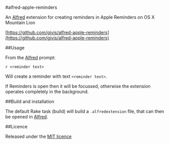 #alfred-apple-reminders

An [Alfred][alfred] extension for creating reminders in Apple Reminders on OS X Mountain Lion

[https://github.com/gjvis/alfred-apple-reminders](https://github.com/gjvis/alfred-apple-reminders)

##Usage

From the [Alfred][alfred] prompt:

    r <reminder text>

Will create a reminder with text `<reminder text>`.

If Reminders is open then it will be focussed, otherwise the extension operates completely in the background.

##Build and installation

The default Rake task (build) will build a `.alfredextension` file, that can then be opened in [Alfred][alfred].

[alfred]: http://alfredapp.com/

##Licence

Released under the [MIT licence](http://opensource.org/licenses/MIT)

